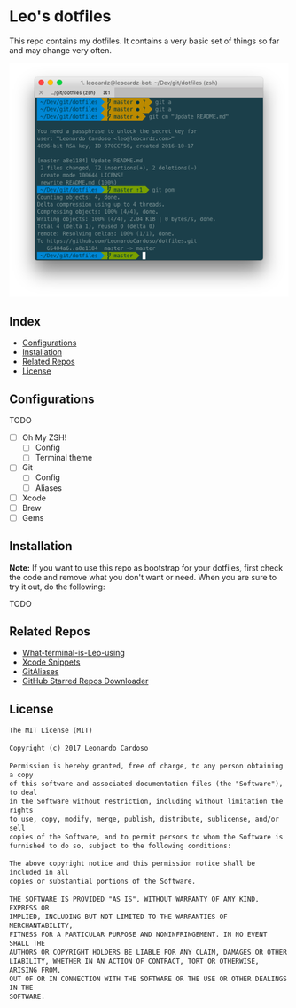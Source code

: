 # Leo's dotfiles

This repo contains my dotfiles. It contains a very basic set of things so far and may change very often.

![term](images/term.png) 

## Index

* [Configurations](#configurations)
* [Installation](#installation)
* [Related Repos](#related-repos)
* [License](#license)
  
## Configurations

TODO

* [ ] Oh My ZSH!
    * [ ] Config
    * [ ] Terminal theme
* [ ] Git
    * [ ] Config
    * [ ] Aliases
* [ ] Xcode
* [ ] Brew
* [ ] Gems

## Installation

**Note:** If you want to use this repo as bootstrap for your dotfiles, first check the code and remove what you don't want or need. When you are sure to try it out, do the following:

TODO

## Related Repos

* [What-terminal-is-Leo-using](https://github.com/LeonardoCardoso/What-terminal-is-Leo-using)
* [Xcode Snippets](https://github.com/LeonardoCardoso/Xcode-Snippets)
* [GitAliases](https://github.com/LeonardoCardoso/GitAliases)
* [GitHub Starred Repos Downloader](https://github.com/LeonardoCardoso/gsrd)


## License

    The MIT License (MIT)

	Copyright (c) 2017 Leonardo Cardoso
	
	Permission is hereby granted, free of charge, to any person obtaining a copy
	of this software and associated documentation files (the "Software"), to deal
	in the Software without restriction, including without limitation the rights
	to use, copy, modify, merge, publish, distribute, sublicense, and/or sell
	copies of the Software, and to permit persons to whom the Software is
	furnished to do so, subject to the following conditions:
	
	The above copyright notice and this permission notice shall be included in all
	copies or substantial portions of the Software.
	
	THE SOFTWARE IS PROVIDED "AS IS", WITHOUT WARRANTY OF ANY KIND, EXPRESS OR
	IMPLIED, INCLUDING BUT NOT LIMITED TO THE WARRANTIES OF MERCHANTABILITY,
	FITNESS FOR A PARTICULAR PURPOSE AND NONINFRINGEMENT. IN NO EVENT SHALL THE
	AUTHORS OR COPYRIGHT HOLDERS BE LIABLE FOR ANY CLAIM, DAMAGES OR OTHER
	LIABILITY, WHETHER IN AN ACTION OF CONTRACT, TORT OR OTHERWISE, ARISING FROM,
	OUT OF OR IN CONNECTION WITH THE SOFTWARE OR THE USE OR OTHER DEALINGS IN THE
	SOFTWARE.